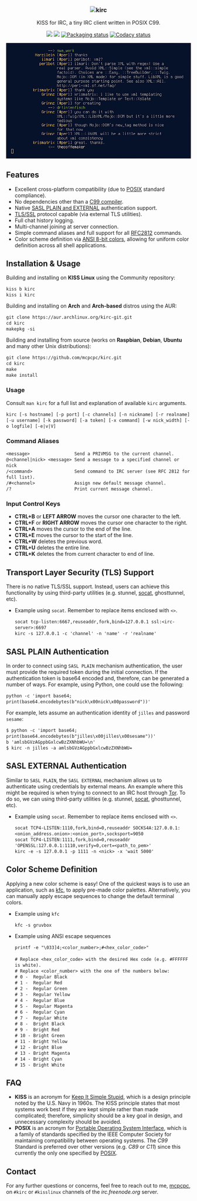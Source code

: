 <!--
  Title: KISS for IRC (kirc)
  Description: A tiny IRC client written in POSIX C99.
  Author: mcpcpc
-->

<h3 align="center">
  <img src="https://raw.githubusercontent.com/mcpcpc/kirc/master/.github/kirc.png" alt="kirc" height="170px">
</h3>

<p align="center">KISS for IRC, a tiny IRC client written in POSIX C99.</p>

<p align="center">
  <a href="./LICENSE"><img src="https://img.shields.io/badge/license-MIT-blue.svg"></a>
  <a href="https://github.com/mcpcpc/kirc/releases"><img src="https://img.shields.io/github/v/release/mcpcpc/kirc.svg"></a>
  <a href="https://repology.org/metapackage/kirc"><img src="https://repology.org/badge/tiny-repos/kirc.svg" alt="Packaging status"></a>
  <a href="https://www.codacy.com/manual/mcpcpc/kirc/dashboard?utm_source=github.com&amp;utm_medium=referral&amp;utm_content=mcpcpc/kirc&amp;utm_campaign=Badge_Grade"><img src="https://app.codacy.com/project/badge/Grade/5616c0ed4b2f4209826038dbc270dbf5" alt="Codacy status"></a>
</p>

<p align="center">
  <img src=".github/example4.png" width="550">
</p>

## Features

*   Excellent cross-platform compatibility (due to [POSIX](https://opensource.com/article/19/7/what-posix-richard-stallman-explains) standard compliance).
*   No dependencies other than a [C99 compiler](https://en.wikipedia.org/wiki/C99).
*   Native [SASL PLAIN and EXTERNAL](https://tools.ietf.org/html/rfc4422) authentication support.
*   [TLS/SSL](https://en.m.wikipedia.org/wiki/Transport_Layer_Security) protocol capable (via external TLS utilities).
*   Full chat history logging.
*   Multi-channel joining at server connection.
*   Simple command aliases and full support for all [RFC2812](https://tools.ietf.org/html/rfc2812) commands.
*   Color scheme definition via [ANSI 8-bit colors](https://en.wikipedia.org/wiki/ANSI_escape_code), allowing for uniform color definition across all shell applications.

## Installation & Usage

Building and installing on **KISS Linux** using the Community repository:

```shell
kiss b kirc
kiss i kirc
```

Building and installing on **Arch** and **Arch-based** distros using the AUR:

```shell
git clone https://aur.archlinux.org/kirc-git.git
cd kirc
makepkg -si
```

Building and installing from source (works on **Raspbian**, **Debian**, **Ubuntu** and many other Unix distributions):

```shell
git clone https://github.com/mcpcpc/kirc.git
cd kirc
make
make install
```

### Usage

Consult `man kirc` for a full list and explanation of available `kirc` arguments.

```shell
kirc [-s hostname] [-p port] [-c channels] [-n nickname] [-r realname] [-u username] [-k password] [-a token] [-x command] [-w nick_width] [-o logfile] [-e|v|V]
```

### Command Aliases

```
<message>                 Send a PRIVMSG to the current channel.
@<channel|nick> <message> Send a message to a specified channel or nick 
/<command>                Send command to IRC server (see RFC 2812 for full list).
/#<channel>               Assign new default message channel.
/?                        Print current message channel.
```

### Input Control Keys

*   **CTRL+B** or **LEFT ARROW** moves the cursor one character to the left.
*   **CTRL+F** or **RIGHT ARROW** moves the cursor one character to the right.
*   **CTRL+A** moves the cursor to the end of the line.
*   **CTRL+E** moves the cursor to the start of the line.
*   **CTRL+W** deletes the previous word.
*   **CTRL+U** deletes the entire line.
*   **CTRL+K** deletes the from current character to end of line.

## Transport Layer Security (TLS) Support

There is no native TLS/SSL support. Instead, users can achieve this functionality by using third-party utilities (e.g. stunnel, [socat](https://linux.die.net/man/1/socat), ghosttunnel, etc).

*   Example using `socat`. Remember to replace items enclosed with `<>`.

    ```shell
    socat tcp-listen:6667,reuseaddr,fork,bind=127.0.0.1 ssl:<irc-server>:6697
    kirc -s 127.0.0.1 -c 'channel' -n 'name' -r 'realname'
    ```

## SASL PLAIN Authentication

In order to connect using `SASL PLAIN` mechanism authentication, the user must provide the required token during the initial connection. If the authentication token is base64 encoded and, therefore, can be generated a number of ways. For example, using Python, one could use the following:

```shell
python -c 'import base64; print(base64.encodebytes(b"nick\x00nick\x00password"))'
```

For example, lets assume an authentication identity of `jilles` and password `sesame`:

```shell
$ python -c 'import base64; print(base64.encodebytes(b"jilles\x00jilles\x00sesame"))'
b 'amlsbGVzAGppbGxlcwBzZXNhbWU=\n'
$ kirc -n jilles -a amlsbGVzAGppbGxlcwBzZXNhbWU=
```

## SASL EXTERNAL Authentication

Similar to `SASL PLAIN`, the `SASL EXTERNAL` mechanism allows us to authenticate using credentials by external means. An example where this might be required is when trying to connect to an IRC host through [Tor](https://www.torproject.org/). To do so, we can using third-party utilities (e.g. stunnel, [socat](https://linux.die.net/man/1/socat), ghosttunnel, etc).

*   Example using `socat`. Remember to replace items enclosed with `<>`.

    ```shell
    socat TCP4-LISTEN:1110,fork,bind=0,reuseaddr SOCKS4A:127.0.0.1:<onion_address.onion>:<onion_port>,socksport=9050
    socat TCP4-LISTEN:1111,fork,bind=0,reuseaddr 'OPENSSL:127.0.0.1:1110,verify=0,cert=<path_to_pem>'
    kirc -e -s 127.0.0.1 -p 1111 -n <nick> -x 'wait 5000'
    ```

## Color Scheme Definition

Applying a new color scheme is easy! One of the quickest ways is to use an application, such as [kfc](https://github.com/mcpcpc/kfc), to apply pre-made color palettes. Alternatively, you can manually apply escape sequences to change the default terminal colors.

*   Example using `kfc`

    ```shell
    kfc -s gruvbox
    ```

*   Example using ANSI escape sequences

    ```shell
    printf -e "\033]4;<color_number>;#<hex_color_code>"

    # Replace <hex_color_code> with the desired Hex code (e.g. #FFFFFF is white).
    # Replace <color_number> with the one of the numbers below:
    # 0 -  Regular Black
    # 1 -  Regular Red
    # 2 -  Regular Green
    # 3 -  Regular Yellow
    # 4 -  Regular Blue
    # 5 -  Regular Magenta
    # 6 -  Regular Cyan
    # 7 -  Regular White
    # 8 -  Bright Black
    # 9 -  Bright Red
    # 10 - Bright Green
    # 11 - Bright Yellow
    # 12 - Bright Blue
    # 13 - Bright Magenta
    # 14 - Bright Cyan
    # 15 - Bright White
    ```

## FAQ

*   **KISS** is an acronym for [Keep It Simple Stupid](https://en.wikipedia.org/wiki/KISS_principle), which is a design principle noted by the U.S. Navy in 1960s. The KISS principle states that most systems work best if they are kept simple rather than made complicated; therefore, simplicity should be a key goal in design, and unnecessary complexity should be avoided.
*   **POSIX** is an acronym for [Portable Operating System Interface](https://opensource.com/article/19/7/what-posix-richard-stallman-explains), which is a family of standards specified by the IEEE Computer Society for maintaining compatibility between operating systems. The *C99* Standard is preferred over other versions (e.g. *C89* or *C11*) since this currently the only one specified by [POSIX](https://pubs.opengroup.org/onlinepubs/9699919799/utilities/c99.html).

## Contact

For any further questions or concerns, feel free to reach out to me, [mcpcpc](https://github.com/mcpcpc), on `#kirc`
or `#kisslinux` channels of the *irc.freenode.org* server.
